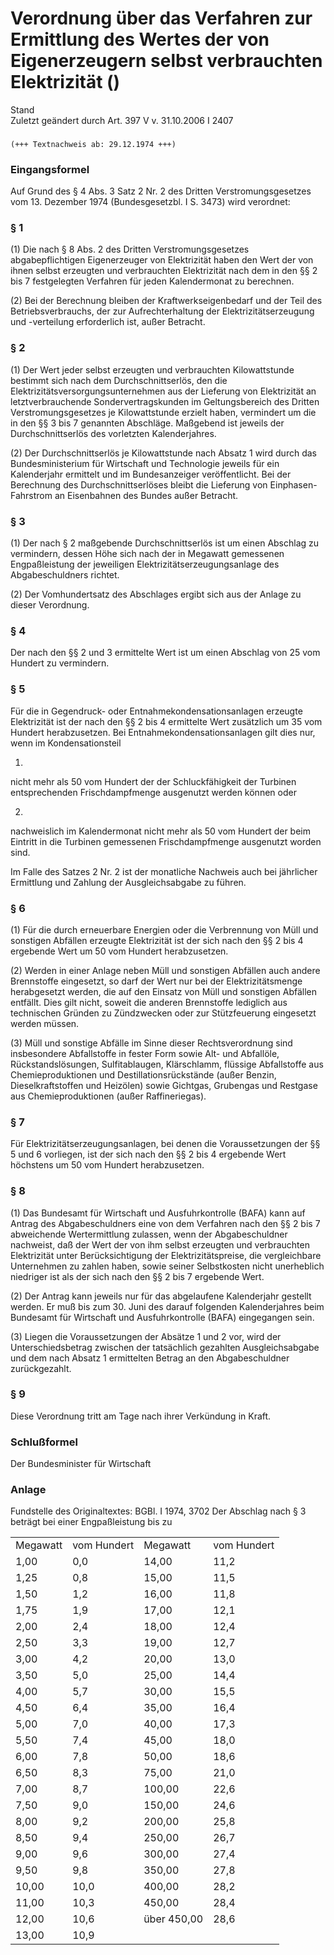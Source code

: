 Verordnung über das Verfahren zur Ermittlung des Wertes der von Eigenerzeugern selbst verbrauchten Elektrizität ()
==================================================================================================================

Stand  
Zuletzt geändert durch Art. 397 V v. 31.10.2006 I 2407

### 

```
(+++ Textnachweis ab: 29.12.1974 +++)
```

### Eingangsformel

Auf Grund des § 4 Abs. 3 Satz 2 Nr. 2 des Dritten Verstromungsgesetzes vom 13. Dezember 1974 (Bundesgesetzbl. I S. 3473) wird verordnet:

### § 1

(1) Die nach § 8 Abs. 2 des Dritten Verstromungsgesetzes abgabepflichtigen Eigenerzeuger von Elektrizität haben den Wert der von ihnen selbst erzeugten und verbrauchten Elektrizität nach dem in den §§ 2 bis 7 festgelegten Verfahren für jeden Kalendermonat zu berechnen.

(2) Bei der Berechnung bleiben der Kraftwerkseigenbedarf und der Teil des Betriebsverbrauchs, der zur Aufrechterhaltung der Elektrizitätserzeugung und -verteilung erforderlich ist, außer Betracht.

### § 2

(1) Der Wert jeder selbst erzeugten und verbrauchten Kilowattstunde bestimmt sich nach dem Durchschnittserlös, den die Elektrizitätsversorgungsunternehmen aus der Lieferung von Elektrizität an letztverbrauchende Sondervertragskunden im Geltungsbereich des Dritten Verstromungsgesetzes je Kilowattstunde erzielt haben, vermindert um die in den §§ 3 bis 7 genannten Abschläge. Maßgebend ist jeweils der Durchschnittserlös des vorletzten Kalenderjahres.

(2) Der Durchschnittserlös je Kilowattstunde nach Absatz 1 wird durch das Bundesministerium für Wirtschaft und Technologie jeweils für ein Kalenderjahr ermittelt und im Bundesanzeiger veröffentlicht. Bei der Berechnung des Durchschnittserlöses bleibt die Lieferung von Einphasen-Fahrstrom an Eisenbahnen des Bundes außer Betracht.

### § 3

(1) Der nach § 2 maßgebende Durchschnittserlös ist um einen Abschlag zu vermindern, dessen Höhe sich nach der in Megawatt gemessenen Engpaßleistung der jeweiligen Elektrizitätserzeugungsanlage des Abgabeschuldners richtet.

(2) Der Vomhundertsatz des Abschlages ergibt sich aus der Anlage zu dieser Verordnung.

### § 4

Der nach den §§ 2 und 3 ermittelte Wert ist um einen Abschlag von 25 vom Hundert zu vermindern.

### § 5

Für die in Gegendruck- oder Entnahmekondensationsanlagen erzeugte Elektrizität ist der nach den §§ 2 bis 4 ermittelte Wert zusätzlich um 35 vom Hundert herabzusetzen. Bei Entnahmekondensationsanlagen gilt dies nur, wenn im Kondensationsteil

1.  
nicht mehr als 50 vom Hundert der der Schluckfähigkeit der Turbinen entsprechenden Frischdampfmenge ausgenutzt werden können oder

2.  
nachweislich im Kalendermonat nicht mehr als 50 vom Hundert der beim Eintritt in die Turbinen gemessenen Frischdampfmenge ausgenutzt worden sind.

Im Falle des Satzes 2 Nr. 2 ist der monatliche Nachweis auch bei jährlicher Ermittlung und Zahlung der Ausgleichsabgabe zu führen.

### § 6

(1) Für die durch erneuerbare Energien oder die Verbrennung von Müll und sonstigen Abfällen erzeugte Elektrizität ist der sich nach den §§ 2 bis 4 ergebende Wert um 50 vom Hundert herabzusetzen.

(2) Werden in einer Anlage neben Müll und sonstigen Abfällen auch andere Brennstoffe eingesetzt, so darf der Wert nur bei der Elektrizitätsmenge herabgesetzt werden, die auf den Einsatz von Müll und sonstigen Abfällen entfällt. Dies gilt nicht, soweit die anderen Brennstoffe lediglich aus technischen Gründen zu Zündzwecken oder zur Stützfeuerung eingesetzt werden müssen.

(3) Müll und sonstige Abfälle im Sinne dieser Rechtsverordnung sind insbesondere Abfallstoffe in fester Form sowie Alt- und Abfallöle, Rückstandslösungen, Sulfitablaugen, Klärschlamm, flüssige Abfallstoffe aus Chemieproduktionen und Destillationsrückstände (außer Benzin, Dieselkraftstoffen und Heizölen) sowie Gichtgas, Grubengas und Restgase aus Chemieproduktionen (außer Raffineriegas).

### § 7

Für Elektrizitätserzeugungsanlagen, bei denen die Voraussetzungen der §§ 5 und 6 vorliegen, ist der sich nach den §§ 2 bis 4 ergebende Wert höchstens um 50 vom Hundert herabzusetzen.

### § 8

(1) Das Bundesamt für Wirtschaft und Ausfuhrkontrolle (BAFA) kann auf Antrag des Abgabeschuldners eine von dem Verfahren nach den §§ 2 bis 7 abweichende Wertermittlung zulassen, wenn der Abgabeschuldner nachweist, daß der Wert der von ihm selbst erzeugten und verbrauchten Elektrizität unter Berücksichtigung der Elektrizitätspreise, die vergleichbare Unternehmen zu zahlen haben, sowie seiner Selbstkosten nicht unerheblich niedriger ist als der sich nach den §§ 2 bis 7 ergebende Wert.

(2) Der Antrag kann jeweils nur für das abgelaufene Kalenderjahr gestellt werden. Er muß bis zum 30. Juni des darauf folgenden Kalenderjahres beim Bundesamt für Wirtschaft und Ausfuhrkontrolle (BAFA) eingegangen sein.

(3) Liegen die Voraussetzungen der Absätze 1 und 2 vor, wird der Unterschiedsbetrag zwischen der tatsächlich gezahlten Ausgleichsabgabe und dem nach Absatz 1 ermittelten Betrag an den Abgabeschuldner zurückgezahlt.

### § 9

Diese Verordnung tritt am Tage nach ihrer Verkündung in Kraft.

### Schlußformel

Der Bundesminister für Wirtschaft

### Anlage

Fundstelle des Originaltextes: BGBl. I 1974, 3702
Der Abschlag nach § 3 beträgt bei einer Engpaßleistung bis zu

|          |             |             |             |
|----------|-------------|-------------|-------------|
| Megawatt | vom Hundert | Megawatt    | vom Hundert |
| 1,00     | 0,0         | 14,00       | 11,2        |
| 1,25     | 0,8         | 15,00       | 11,5        |
| 1,50     | 1,2         | 16,00       | 11,8        |
| 1,75     | 1,9         | 17,00       | 12,1        |
| 2,00     | 2,4         | 18,00       | 12,4        |
| 2,50     | 3,3         | 19,00       | 12,7        |
| 3,00     | 4,2         | 20,00       | 13,0        |
| 3,50     | 5,0         | 25,00       | 14,4        |
| 4,00     | 5,7         | 30,00       | 15,5        |
| 4,50     | 6,4         | 35,00       | 16,4        |
| 5,00     | 7,0         | 40,00       | 17,3        |
| 5,50     | 7,4         | 45,00       | 18,0        |
| 6,00     | 7,8         | 50,00       | 18,6        |
| 6,50     | 8,3         | 75,00       | 21,0        |
| 7,00     | 8,7         | 100,00      | 22,6        |
| 7,50     | 9,0         | 150,00      | 24,6        |
| 8,00     | 9,2         | 200,00      | 25,8        |
| 8,50     | 9,4         | 250,00      | 26,7        |
| 9,00     | 9,6         | 300,00      | 27,4        |
| 9,50     | 9,8         | 350,00      | 27,8        |
| 10,00    | 10,0        | 400,00      | 28,2        |
| 11,00    | 10,3        | 450,00      | 28,4        |
| 12,00    | 10,6        | über 450,00 | 28,6        |
| 13,00    | 10,9        |             |             |


